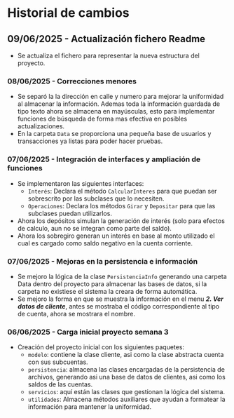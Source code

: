 # Historial de cambios

## 09/06/2025 - Actualización fichero Readme
- Se actualiza el fichero para representar la nueva estructura del proyecto.

### 08/06/2025 - Correcciones menores 
- Se separó la la dirección en calle y numero para mejorar la uniformidad al almacenar la información. Ademas toda la información guardada de tipo texto ahora se almacena en mayúsculas, esto para implementar funciones de búsqueda de forma mas efectiva en posibles actualizaciones.
- En la carpeta `Data` se proporciona una pequeña base de usuarios y transacciones ya listas para poder hacer pruebas.

### 07/06/2025 - Integración de interfaces y ampliación de funciones
- Se implementaron las siguientes interfaces:
    - `Interés`: Declara el método `CalcularInteres` para que puedan ser sobrescrito por las subclases que lo necesiten.
    - `Operaciones`: Declara los métodos `Girar` y `Depositar` para que las subclases puedan utilizarlos.
- Ahora los depósitos simulan la generación de interés (solo para efectos de calculo, aun no se integran como parte del saldo).
- Ahora los sobregiro generan un interés en base al monto utilizado el cual es cargado como saldo negativo en la cuenta corriente. 

### 07/06/2025 - Mejoras en la persistencia e información  
- Se mejoro la lógica de la clase `PersistenciaInfo` generando una carpeta Data dentro del proyecto para almacenar las bases de datos, si la carpeta no existiese el sistema la creara de forma automática.
- Se mejoro la forma en que se muestra la información en el menu ***2. Ver datos de cliente***, antes se mostraba el código correspondiente al tipo de cuenta, ahora se mostrara el nombre.

### 06/06/2025 - Carga inicial proyecto semana 3 
- Creación del proyecto inicial con los siguientes paquetes:
    - `modelo`: contiene la clase cliente, asi como la clase abstracta cuenta con sus subcuentas.
    - `persistencia`: almacena las clases encargadas de la persistencia de archivos, generando asi una base de datos de clientes, asi como los saldos de las cuentas.
    - `servicios`: aquí están las clases que gestionan la lógica del sistema.
    - `utilidades`: Almacena métodos auxiliares que ayudan a formatear la información para mantener la uniformidad.